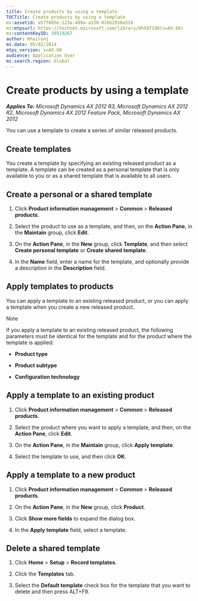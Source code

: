 ```yaml
---
title: Create products by using a template
TOCTitle: Create products by using a template
ms:assetid: a57f805e-123a-4d9a-a330-026b2910a510
ms:mtpsurl: https://technet.microsoft.com/library/Hh597198(v=AX.60)
ms:contentKeyID: 39519267
author: Khairunj
ms.date: 05/02/2014
mtps_version: v=AX.60
audience: Application User
ms.search.region: Global
---
```


# Create products by using a template 


_**Applies To:** Microsoft Dynamics AX 2012 R3, Microsoft Dynamics AX 2012 R2, Microsoft Dynamics AX 2012 Feature Pack, Microsoft Dynamics AX 2012_

You can use a template to create a series of similar released products.

## Create templates

You create a template by specifying an existing released product as a template. A template can be created as a personal template that is only available to you or as a shared template that is available to all users.

## Create a personal or a shared template

1.  Click **Product information management** \> **Common** \> **Released products**.

2.  Select the product to use as a template, and then, on the **Action Pane**, in the **Maintain** group, click **Edit**.

3.  On the **Action Pane**, in the **New** group, click **Template**, and then select **Create personal template** or **Create shared template**.

4.  In the **Name** field, enter a name for the template, and optionally provide a description in the **Description** field.

## Apply templates to products

You can apply a template to an existing released product, or you can apply a template when you create a new released product.


> [!NOTE]
> <P>If you apply a template to an existing released product, the following parameters must be identical for the template and for the product where the template is applied:</P>
> <UL>
> <LI>
> <P><STRONG>Product type</STRONG></P>
> <LI>
> <P><STRONG>Product subtype</STRONG></P>
> <LI>
> <P><STRONG>Configuration technology</STRONG></P></LI></UL>



## Apply a template to an existing product

1.  Click **Product information management** \> **Common** \> **Released products**.

2.  Select the product where you want to apply a template, and then, on the **Action Pane**, click **Edit**.

3.  On the **Action Pane**, in the **Maintain** group, click **Apply template**.

4.  Select the template to use, and then click **OK**.

## Apply a template to a new product

1.  Click **Product information management** \> **Common** \> **Released products**.

2.  On the **Action Pane**, in the **New** group, click **Product**.

3.  Click **Show more fields** to expand the dialog box.

4.  In the **Apply template** field, select a template.

## Delete a shared template

1.  Click **Home** \> **Setup** \> **Record templates**.

2.  Click the **Templates** tab.

3.  Select the **Default template** check box for the template that you want to delete and then press ALT+F9.

  


